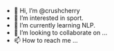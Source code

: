 - 👋 Hi, I’m @crushcherry
- 👀 I’m interested in sport.
- 🌱 I’m currently learning NLP.
- 💞️ I’m looking to collaborate on ...
- 📫 How to reach me ...

<!---
crushcherry/crushcherry is a ✨ special ✨ repository because its `README.md` (this file) appears on your GitHub profile.
You can click the Preview link to take a look at your changes.
--->
